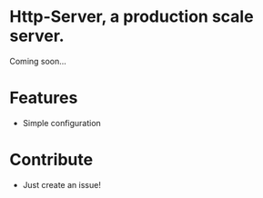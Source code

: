 # Http-Server, a production scale server.

Coming soon...
# Features
- Simple configuration
# Contribute
- Just create an issue!

